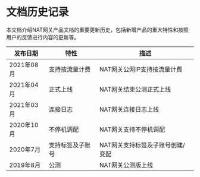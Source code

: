 # 文档历史记录


本文档介绍NAT网关产品文档的重要更新历史，包括新增产品的重大特性和按照用户的反馈进行内容的更新等。

|发布日期|特性|描述|
|-|-|-|
|2021年08月|支持按流量计费|NAT网关公网IP支持按流量计费 |
|2021年04月|正式上线|NAT网关结束公测正式上线 |
|2021年03月|连接日志|NAT网关连接日志上线 |
|2020年10月|不停机调配|NAT网关支持不停机调配 |
|2020年7月|支持标签及子账号|NAT网关支持标签及子账号创建/变配 |
|2019年8月|公测|NAT网关公测版上线|

